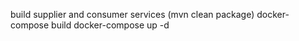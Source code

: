 build supplier and consumer services (mvn clean package)
docker-compose build 
docker-compose up -d 
